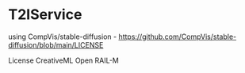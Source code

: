 # T2IService

using  CompVis/stable-diffusion - https://github.com/CompVis/stable-diffusion/blob/main/LICENSE

License CreativeML Open RAIL-M
